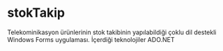 # stokTakip
Telekominikasyon ürünlerinin stok takibinin yapılabildiği çoklu dil destekli Windows Forms uygulaması. İçerdiği teknolojiler ADO.NET
